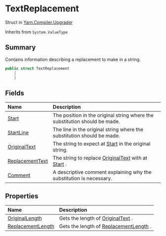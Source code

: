 # TextReplacement

Struct in [Yarn.Compiler.Upgrader](/api/csharp/yarn.compiler.upgrader.md)

Inherits from `System.ValueType`

## Summary


Contains information describing a replacement to make in a string.


```csharp
public struct TextReplacement
    {
    }
```

## Fields

|Name|Description|
|:---|:---|
|[Start](/api/csharp/yarn.compiler.upgrader.textreplacement.start.md)|The position in the original string where the substitution should be made.|
|[StartLine](/api/csharp/yarn.compiler.upgrader.textreplacement.startline.md)|The line in the original string where the substitution should be made.|
|[OriginalText](/api/csharp/yarn.compiler.upgrader.textreplacement.originaltext.md)|The string to expect at  <a href="yarn.compiler.upgrader.textreplacement.start.md">Start</a>  in the original string.|
|[ReplacementText](/api/csharp/yarn.compiler.upgrader.textreplacement.replacementtext.md)|The string to replace  <a href="yarn.compiler.upgrader.textreplacement.originaltext.md">OriginalText</a>  with at  <a href="yarn.compiler.upgrader.textreplacement.start.md">Start</a> .|
|[Comment](/api/csharp/yarn.compiler.upgrader.textreplacement.comment.md)|A descriptive comment explaining why the substitution is necessary.|

## Properties

|Name|Description|
|:---|:---|
|[OriginalLength](/api/csharp/yarn.compiler.upgrader.textreplacement.originallength.md)|Gets the length of  <a href="yarn.compiler.upgrader.textreplacement.originaltext.md">OriginalText</a> .|
|[ReplacementLength](/api/csharp/yarn.compiler.upgrader.textreplacement.replacementlength.md)|Gets the length of  <a href="yarn.compiler.upgrader.textreplacement.replacementlength.md">ReplacementLength</a> .|

